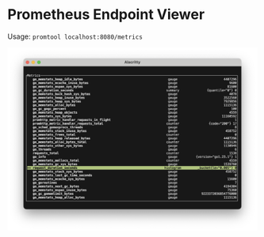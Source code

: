 # Prometheus Endpoint Viewer

Usage: `promtool localhost:8080/metrics`

![screenshot](./screenshot.png)